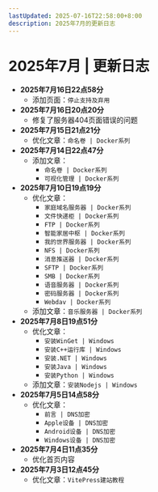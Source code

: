 ```yaml
---
lastUpdated: 2025-07-16T22:58:00+8:00
description: 2025年7月的更新日志
---
```


# 2025年7月 | 更新日志

- **2025年7月16日22点58分**
  - 添加页面：`停止支持及弃用`
- **2025年7月16日20点20分**
  - 修复了服务器404页面错误的问题
- **2025年7月15日21点21分**
  - 优化文章：`命名卷 | Docker系列`
- **2025年7月14日22点47分**
  - 添加文章：
    - `命名卷 | Docker系列`
    - `可视化管理 | Docker系列`
- **2025年7月10日19点19分**
  - 优化文章：
    - `家庭域名服务器 | Docker系列`
    - `文件快递柜 | Docker系列`
    - `FTP | Docker系列`
    - `智能家居中枢 | Docker系列`
    - `我的世界服务器 | Docker系列`
    - `NFS | Docker系列`
    - `消息推送器 | Docker系列`
    - `SFTP | Docker系列`
    - `SMB | Docker系列`
    - `语音服务器 | Docker系列`
    - `密码服务器 | Docker系列`
    - `Webdav | Docker系列`
  - 添加文章：`音乐服务器 | Docker系列`
- **2025年7月8日19点51分**
  - 优化文章：
    - `安装WinGet | Windows`
    - `安装C++运行库 | Windows`
    - `安装.NET | Windows`
    - `安装Java | Windows`
    - `安装Python | Windows`
  - 添加文章：`安装Nodejs | Windows`
- **2025年7月5日14点58分**
  - 优化文章：
    - `前言 | DNS加密`
    - `Apple设备 | DNS加密`
    - `Android设备 | DNS加密`
    - `Windows设备 | DNS加密`
- **2025年7月4日11点35分**
  - 优化首页内容
- **2025年7月3日12点45分**
  - 优化文章：`VitePress建站教程`
